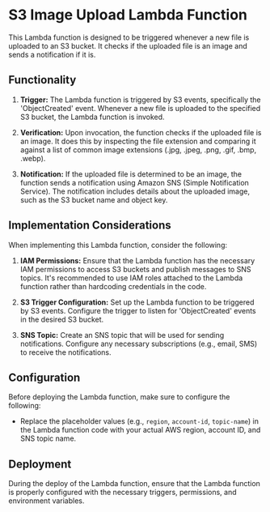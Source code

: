 # S3 Image Upload Lambda Function
This Lambda function is designed to be triggered whenever a new file is uploaded to an S3 bucket. It checks if the uploaded file is an image and sends a notification if it is.

## Functionality
1. **Trigger:** The Lambda function is triggered by S3 events, specifically the 'ObjectCreated' event. Whenever a new file is uploaded to the specified S3 bucket, the Lambda function is invoked.

2. **Verification:** Upon invocation, the function checks if the uploaded file is an image. It does this by inspecting the file extension and comparing it against a list of common image extensions (.jpg, .jpeg, .png, .gif, .bmp, .webp).

3. **Notification:** If the uploaded file is determined to be an image, the function sends a notification using Amazon SNS (Simple Notification Service). The notification includes details about the uploaded image, such as the S3 bucket name and object key.

## Implementation Considerations
When implementing this Lambda function, consider the following:

1. **IAM Permissions:** Ensure that the Lambda function has the necessary IAM permissions to access S3 buckets and publish messages to SNS topics. It's recommended to use IAM roles attached to the Lambda function rather than hardcoding credentials in the code.

2. **S3 Trigger Configuration:** Set up the Lambda function to be triggered by S3 events. Configure the trigger to listen for 'ObjectCreated' events in the desired S3 bucket.

3. **SNS Topic:** Create an SNS topic that will be used for sending notifications. Configure any necessary subscriptions (e.g., email, SMS) to receive the notifications.

## Configuration
Before deploying the Lambda function, make sure to configure the following:

- Replace the placeholder values (e.g., `region`, `account-id`, `topic-name`) in the Lambda function code with your actual AWS region, account ID, and SNS topic name.

## Deployment
During the deploy of the Lambda function, ensure that the Lambda function is properly configured with the necessary triggers, permissions, and environment variables.